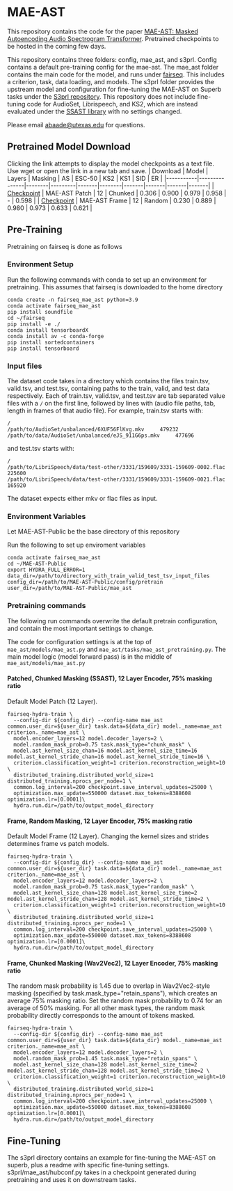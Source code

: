 # MAE-AST
This repository contains the code for the paper [MAE-AST: Masked Autoencoding Audio Spectrogram Transformer](https://arxiv.org/abs/2203.16691). Pretrained checkpoints to be hosted in the coming few days.

This repository contains three folders: config, mae_ast, and s3prl. Config contains a default pre-training config for the mae-ast. The mae_ast folder contains the main code for the model, and runs under [fairseq](https://github.com/facebookresearch/fairseq). This includes a criterion, task, data loading, and models. The s3prl folder provides the upstream model and configuration for fine-tuning the MAE-AST on Superb tasks under the [S3prl repository](https://github.com/s3prl/s3prl). This repository does not include fine-tuning code for AudioSet, Librispeech, and KS2, which are instead evaluated under the [SSAST library](https://github.com/YuanGongND/ssast) with no settings changed.

Please email abaade@utexas.edu for questions.

## Pretrained Model Download
Clicking the link attempts to display the model checkpoints as a text file. Use wget or open the link in a new tab and save.
| Download | Model         | Layers | Masking | AS    | ESC-50 | KS2   | KS1   | SID   | ER    |
|-----------|---------------|--------|---------|-------|--------|-------|-------|-------|-------|
| [Checkpoint](https://saltlab.cs.utexas.edu/downloads/model_checkpoints/mae_ast/chunk_patch_75_12LayerEncoder.pt)         | MAE-AST Patch |     12 | Chunked | 0.306 |  0.900 | 0.979 | 0.958 | -     | 0.598 |
| [Checkpoint](https://saltlab.cs.utexas.edu/downloads/model_checkpoints/mae_ast/random_frame_75_12LayerEncoder.pt)         | MAE-AST Frame |     12 | Random  | 0.230 |  0.889 | 0.980 | 0.973 | 0.633 | 0.621 |

## Pre-Training
Pretraining on fairseq is done as follows

### Environment Setup
Run the following commands with conda to set up an environment for pretraining. This assumes that fairseq is downloaded to the home directory
```
conda create -n fairseq_mae_ast python=3.9
conda activate fairseq_mae_ast
pip install soundfile
cd ~/fairseq
pip install -e ./
conda install tensorboardX
conda install av -c conda-forge
pip install sortedcontainers
pip install tensorboard
```

### Input files
The dataset code takes in a directory which contains the files train.tsv, valid.tsv, and test.tsv, containing paths to the train, valid, and test data respectively. Each of train.tsv, valid.tsv, and test.tsv are tab separated value files with a ``/`` on the first line, followed by lines with (audio file paths, tab, length in frames of that audio file). For example, train.tsv starts with:
```
/
/path/to/AudioSet/unbalanced/6XUF56FlKvg.mkv     479232
/path/to/data/AudioSet/unbalanced/eJS_911G6ps.mkv     477696
```
and test.tsv starts with:
```
/
/path/to/LibriSpeech/data/test-other/3331/159609/3331-159609-0002.flac       225600
/path/to/LibriSpeech/data/test-other/3331/159609/3331-159609-0021.flac       165920
```
The dataset expects either mkv or flac files as input.

### Environment Variables
Let MAE-AST-Public be the base directory of this repository

Run the following to set up enviroment variables
```
conda activate fairseq_mae_ast
cd ~/MAE-AST-Public
export HYDRA_FULL_ERROR=1
data_dir=/path/to/directory_with_train_valid_test_tsv_input_files
config_dir=/path/to/MAE-AST-Public/config/pretrain
user_dir=/path/to/MAE-AST-Public/mae_ast
```

### Pretraining commands
The following run commands overwrite the default pretrain configuration, and contain the most important settings to change.

The code for configuration settings is at the top of ``mae_ast/models/mae_ast.py`` and ``mae_ast/tasks/mae_ast_pretraining.py``. The main model logic (model forward pass) is in the middle of ``mae_ast/models/mae_ast.py``

#### Patched, Chunked Masking (SSAST), 12 Layer Encoder, 75% masking ratio
Default Model Patch (12 Layer).
```
fairseq-hydra-train \
  --config-dir ${config_dir} --config-name mae_ast common.user_dir=${user_dir} task.data=${data_dir} model._name=mae_ast criterion._name=mae_ast \
  model.encoder_layers=12 model.decoder_layers=2 \
  model.random_mask_prob=0.75 task.mask_type="chunk_mask" \
  model.ast_kernel_size_chan=16 model.ast_kernel_size_time=16 model.ast_kernel_stride_chan=16 model.ast_kernel_stride_time=16 \
  criterion.classification_weight=1 criterion.reconstruction_weight=10 \
  distributed_training.distributed_world_size=1 distributed_training.nprocs_per_node=1 \
  common.log_interval=200 checkpoint.save_interval_updates=25000 \
  optimization.max_update=550000 dataset.max_tokens=8388608 optimization.lr=[0.0001]\
  hydra.run.dir=/path/to/output_model_directory
```

#### Frame, Random Masking, 12 Layer Encoder, 75% masking ratio
Default Model Frame (12 Layer).
Changing the kernel sizes and strides determines frame vs patch models.
```
fairseq-hydra-train \
  --config-dir ${config_dir} --config-name mae_ast common.user_dir=${user_dir} task.data=${data_dir} model._name=mae_ast criterion._name=mae_ast \
  model.encoder_layers=12 model.decoder_layers=2 \
  model.random_mask_prob=0.75 task.mask_type="random_mask" \
  model.ast_kernel_size_chan=128 model.ast_kernel_size_time=2 model.ast_kernel_stride_chan=128 model.ast_kernel_stride_time=2 \
  criterion.classification_weight=1 criterion.reconstruction_weight=10 \
  distributed_training.distributed_world_size=1 distributed_training.nprocs_per_node=1 \
  common.log_interval=200 checkpoint.save_interval_updates=25000 \
  optimization.max_update=550000 dataset.max_tokens=8388608 optimization.lr=[0.0001]\
  hydra.run.dir=/path/to/output_model_directory
```

#### Frame, Chunked Masking (Wav2Vec2), 12 Layer Encoder, 75% masking ratio
The random mask probability is 1.45 due to overlap in Wav2Vec2-style masking (specified by task.mask_type="retain_spans"), which creates an average 75% masking ratio.
Set the random mask probability to 0.74 for an average of 50% masking. For all other mask types, the random mask probability directly corresponds to the amount of tokens masked.
```
fairseq-hydra-train \
  --config-dir ${config_dir} --config-name mae_ast common.user_dir=${user_dir} task.data=${data_dir} model._name=mae_ast criterion._name=mae_ast \
  model.encoder_layers=12 model.decoder_layers=2 \
  model.random_mask_prob=1.45 task.mask_type="retain_spans" \
  model.ast_kernel_size_chan=128 model.ast_kernel_size_time=2 model.ast_kernel_stride_chan=128 model.ast_kernel_stride_time=2 \
  criterion.classification_weight=1 criterion.reconstruction_weight=10 \
  distributed_training.distributed_world_size=1 distributed_training.nprocs_per_node=1 \
  common.log_interval=200 checkpoint.save_interval_updates=25000 \
  optimization.max_update=550000 dataset.max_tokens=8388608 optimization.lr=[0.0001]\
  hydra.run.dir=/path/to/output_model_directory
```

## Fine-Tuning
The s3prl directory contains an example for fine-tuning the MAE-AST on superb, plus a readme with specific fine-tuning settings. s3prl/mae_ast/hubconf.py takes in a checkpoint generated during pretraining and uses it on downstream tasks.
